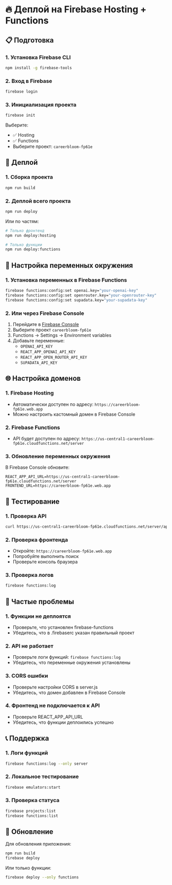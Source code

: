 # 🔥 Деплой на Firebase Hosting + Functions

## 📋 Подготовка

### 1. **Установка Firebase CLI**
```bash
npm install -g firebase-tools
```

### 2. **Вход в Firebase**
```bash
firebase login
```

### 3. **Инициализация проекта**
```bash
firebase init
```

Выберите:
- ✅ Hosting
- ✅ Functions
- Выберите проект: `careerbloom-fp61e`

## 🚀 Деплой

### 1. **Сборка проекта**
```bash
npm run build
```

### 2. **Деплой всего проекта**
```bash
npm run deploy
```

Или по частям:
```bash
# Только фронтенд
npm run deploy:hosting

# Только функции
npm run deploy:functions
```

## 🔧 Настройка переменных окружения

### 1. **Установка переменных в Firebase Functions**
```bash
firebase functions:config:set openai.key="your-openai-key"
firebase functions:config:set openrouter.key="your-openrouter-key"
firebase functions:config:set supadata.key="your-supadata-key"
```

### 2. **Или через Firebase Console**
1. Перейдите в [Firebase Console](https://console.firebase.google.com/)
2. Выберите проект `careerbloom-fp61e`
3. Functions → Settings → Environment variables
4. Добавьте переменные:
   - `OPENAI_API_KEY`
   - `REACT_APP_OPENAI_API_KEY`
   - `REACT_APP_OPEN_ROUTER_API_KEY`
   - `SUPADATA_API_KEY`

## 🌐 Настройка доменов

### 1. **Firebase Hosting**
- Автоматически доступен по адресу: `https://careerbloom-fp61e.web.app`
- Можно настроить кастомный домен в Firebase Console

### 2. **Firebase Functions**
- API будет доступен по адресу: `https://us-central1-careerbloom-fp61e.cloudfunctions.net/server`

### 3. **Обновление переменных окружения**
В Firebase Console обновите:
```env
REACT_APP_API_URL=https://us-central1-careerbloom-fp61e.cloudfunctions.net/server
FRONTEND_URL=https://careerbloom-fp61e.web.app
```

## 🧪 Тестирование

### 1. **Проверка API**
```bash
curl https://us-central1-careerbloom-fp61e.cloudfunctions.net/server/api/search?q=test
```

### 2. **Проверка фронтенда**
- Откройте: `https://careerbloom-fp61e.web.app`
- Попробуйте выполнить поиск
- Проверьте консоль браузера

### 3. **Проверка логов**
```bash
firebase functions:log
```

## 🚨 Частые проблемы

### 1. **Функции не деплоятся**
- Проверьте, что установлен firebase-functions
- Убедитесь, что в .firebaserc указан правильный проект

### 2. **API не работает**
- Проверьте логи функций: `firebase functions:log`
- Убедитесь, что переменные окружения установлены

### 3. **CORS ошибки**
- Проверьте настройки CORS в server.js
- Убедитесь, что домен добавлен в Firebase Console

### 4. **Фронтенд не подключается к API**
- Проверьте REACT_APP_API_URL
- Убедитесь, что функции деплоились успешно

## 📞 Поддержка

### 1. **Логи функций**
```bash
firebase functions:log --only server
```

### 2. **Локальное тестирование**
```bash
firebase emulators:start
```

### 3. **Проверка статуса**
```bash
firebase projects:list
firebase functions:list
```

## 🔄 Обновление

Для обновления приложения:
```bash
npm run build
firebase deploy
```

Или только функции:
```bash
firebase deploy --only functions
```







